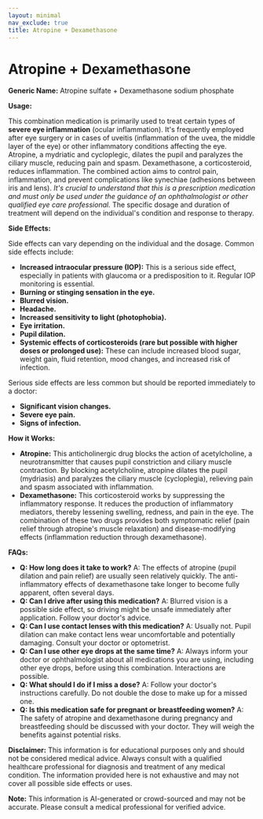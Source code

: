 ```yaml
---
layout: minimal
nav_exclude: true
title: Atropine + Dexamethasone
---
```


# Atropine + Dexamethasone

**Generic Name:** Atropine sulfate + Dexamethasone sodium phosphate

**Usage:**

This combination medication is primarily used to treat certain types of **severe eye inflammation** (ocular inflammation).  It's frequently employed after eye surgery or in cases of uveitis (inflammation of the uvea, the middle layer of the eye) or other inflammatory conditions affecting the eye.  Atropine, a mydriatic and cycloplegic, dilates the pupil and paralyzes the ciliary muscle, reducing pain and spasm. Dexamethasone, a corticosteroid, reduces inflammation.  The combined action aims to control pain, inflammation, and prevent complications like synechiae (adhesions between iris and lens).  *It's crucial to understand that this is a prescription medication and must only be used under the guidance of an ophthalmologist or other qualified eye care professional.* The specific dosage and duration of treatment will depend on the individual's condition and response to therapy.

**Side Effects:**

Side effects can vary depending on the individual and the dosage.  Common side effects include:

* **Increased intraocular pressure (IOP):** This is a serious side effect, especially in patients with glaucoma or a predisposition to it. Regular IOP monitoring is essential.
* **Burning or stinging sensation in the eye.**
* **Blurred vision.**
* **Headache.**
* **Increased sensitivity to light (photophobia).**
* **Eye irritation.**
* **Pupil dilation.**
* **Systemic effects of corticosteroids (rare but possible with higher doses or prolonged use):** These can include increased blood sugar, weight gain, fluid retention, mood changes, and increased risk of infection.

Serious side effects are less common but should be reported immediately to a doctor:

* **Significant vision changes.**
* **Severe eye pain.**
* **Signs of infection.**

**How it Works:**

* **Atropine:** This anticholinergic drug blocks the action of acetylcholine, a neurotransmitter that causes pupil constriction and ciliary muscle contraction. By blocking acetylcholine, atropine dilates the pupil (mydriasis) and paralyzes the ciliary muscle (cycloplegia), relieving pain and spasm associated with inflammation.
* **Dexamethasone:** This corticosteroid works by suppressing the inflammatory response. It reduces the production of inflammatory mediators, thereby lessening swelling, redness, and pain in the eye. The combination of these two drugs provides both symptomatic relief (pain relief through atropine's muscle relaxation) and disease-modifying effects (inflammation reduction through dexamethasone).

**FAQs:**

* **Q: How long does it take to work?** A: The effects of atropine (pupil dilation and pain relief) are usually seen relatively quickly.  The anti-inflammatory effects of dexamethasone take longer to become fully apparent, often several days.
* **Q: Can I drive after using this medication?** A:  Blurred vision is a possible side effect, so driving might be unsafe immediately after application. Follow your doctor's advice.
* **Q: Can I use contact lenses with this medication?** A: Usually not.  Pupil dilation can make contact lens wear uncomfortable and potentially damaging.  Consult your doctor or optometrist.
* **Q: Can I use other eye drops at the same time?** A:  Always inform your doctor or ophthalmologist about all medications you are using, including other eye drops, before using this combination.  Interactions are possible.
* **Q: What should I do if I miss a dose?** A:  Follow your doctor's instructions carefully.  Do not double the dose to make up for a missed one.
* **Q:  Is this medication safe for pregnant or breastfeeding women?** A:  The safety of atropine and dexamethasone during pregnancy and breastfeeding should be discussed with your doctor.  They will weigh the benefits against potential risks.


**Disclaimer:** This information is for educational purposes only and should not be considered medical advice.  Always consult with a qualified healthcare professional for diagnosis and treatment of any medical condition.  The information provided here is not exhaustive and may not cover all possible side effects or uses.


**Note:** This information is AI-generated or crowd-sourced and may not be accurate. Please consult a medical professional for verified advice.